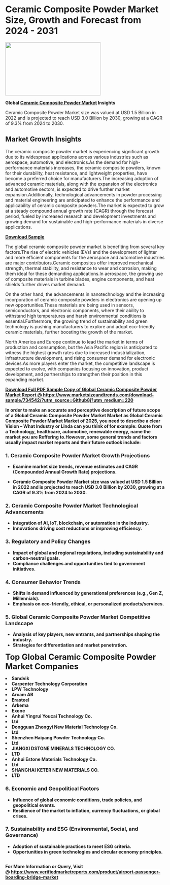 <H1>Ceramic Composite Powder Market Size, Growth and Forecast from 2024 - 2031</H1><img class="aligncenter size-medium wp-image-584254" src="https://thirdeyenews.in/wp-content/uploads/2024/09/Global-Market-Research-300x168.jpeg" alt="" width="300" height="168" /><p><strong>Global&nbsp;<a href="https://www.marketsizeandtrends.com/download-sample/734542/?utm_source=Github8j?utm_medium=220">Ceramic Composite Powder Market</a> Insights</strong></p><p>Ceramic Composite Powder Market size was valued at USD 1.5 Billion in 2022 and is projected to reach USD 3.0 Billion by 2030, growing at a CAGR of 9.3% from 2024 to 2030.</p><p><h2>Market Growth Insights</h2> <p>The ceramic composite powder market is experiencing significant growth due to its widespread applications across various industries such as aerospace, automotive, and electronics.As the demand for high-performance materials increases, the ceramic composite powders, known for their durability, heat resistance, and lightweight properties, have become a preferred choice for manufacturers.The increasing adoption of advanced ceramic materials, along with the expansion of the electronics and automotive sectors, is expected to drive further market expansion.Additionally, technological advancements in powder processing and material engineering are anticipated to enhance the performance and applicability of ceramic composite powders.The market is expected to grow at a steady compound annual growth rate (CAGR) through the forecast period, fueled by increased research and development investments and growing demand for sustainable and high-performance materials in diverse applications.</p> <p><strong><a href="#">Download Sample</a></strong></p> <p>The global ceramic composite powder market is benefiting from several key factors.The rise of electric vehicles (EVs) and the development of lighter and more efficient components for the aerospace and automotive industries are major contributors.Ceramic composites offer improved mechanical strength, thermal stability, and resistance to wear and corrosion, making them ideal for these demanding applications.In aerospace, the growing use of composite materials in turbine blades, engine components, and heat shields further drives market demand.</p> <p>On the other hand, the advancements in nanotechnology and the increasing incorporation of ceramic composite powders in electronics are opening up new opportunities.These materials are being used in sensors, semiconductors, and electronic components, where their ability to withstand high temperatures and harsh environmental conditions is essential.Furthermore, the growing trend of sustainability and green technology is pushing manufacturers to explore and adopt eco-friendly ceramic materials, further boosting the growth of the market.</p> <p>North America and Europe continue to lead the market in terms of production and consumption, but the Asia Pacific region is anticipated to witness the highest growth rates due to increased industrialization, infrastructure development, and rising consumer demand for electronic devices.As more players enter the market, the competitive landscape is expected to evolve, with companies focusing on innovation, product development, and partnerships to strengthen their position in this expanding market.</p> <p><strong><a href="#"></p><p><span class=""><strong>Download Full PDF Sample Copy of Global Ceramic Composite Powder Market Report</strong> @ <a href="https://www.marketsizeandtrends.com/download-sample/734542/?utm_source=Github8j?utm_medium=220" target="_blank">https://www.marketsizeandtrends.com/download-sample/734542/?utm_source=Github8j?utm_medium=220</a></span></p><p>In order to make an accurate and perceptive description of future scope of a Global&nbsp;Ceramic Composite Powder Market Market as Global&nbsp;Ceramic Composite Powder Market Market of 2025, you need to describe a clear Vision &ndash; What Industry or Linda can you think of for example: Quote from a Technology, healthcare, automotive, renewable energy, name the market you are Reffering to.However, some general trends and factors usually impact market reports and their future outlook include:</p><h3>1.&nbsp;<strong>Ceramic Composite Powder Market Growth Projections</strong></h3><ul><li>Examine market size trends, revenue estimates and CAGR (Compounded Annual Growth Rate) projections.</li><li><p>Ceramic Composite Powder Market size was valued at USD 1.5 Billion in 2022 and is projected to reach USD 3.0 Billion by 2030, growing at a CAGR of 9.3% from 2024 to 2030.</p></li></ul><h3>2.&nbsp;<strong>Ceramic Composite Powder Market Technological Advancements</strong></h3><ul><li>Integration of AI, IoT, blockchain, or automation in the industry.</li><li>Innovations driving cost reductions or improving efficiency.</li></ul><h3>3.&nbsp;<strong>Regulatory and Policy Changes</strong></h3><ul><li>Impact of global and regional regulations, including sustainability and carbon-neutral goals.</li><li>Compliance challenges and opportunities tied to government initiatives.</li></ul><h3>4.&nbsp;<strong>Consumer Behavior Trends</strong></h3><ul><li>Shifts in demand influenced by generational preferences (e.g., Gen Z, Millennials).</li><li>Emphasis on eco-friendly, ethical, or personalized products/services.</li></ul><h3>5.&nbsp;<strong>Global Ceramic Composite Powder Market Competitive Landscape</strong></h3><ul><li>Analysis of key players, new entrants, and partnerships shaping the industry.</li><li>Strategies for differentiation and market penetration.</li></ul><p data-pm-slice="1 1 []"><span style="color: inherit; font-family: inherit; font-size: 25px;">Top Global Ceramic Composite Powder Market Companies</span></p><div class="" data-test-id=""><p><li>Sandvik</li><li> Carpenter Technology Corporation</li><li> LPW Technology</li><li> Arcam AB</li><li> Erasteel</li><li> Arkema</li><li> Exone</li><li> Anhui Yingrui Youcai Technology Co.</li><li> Ltd</li><li> Dongguan Zhongyi New Material Technology Co.</li><li> Ltd</li><li> Shenzhen Haiyang Powder Technology Co.</li><li> Ltd</li><li> JIANGXI DSTONE MINERALS TECHNOLOGY CO.</li><li>LTD</li><li> Anhui Estone Materials Technology Co.</li><li> Ltd</li><li> SHANGHAI KETER NEW MATERIALS CO.</li><li>LTD</li></p></div><h3>6.&nbsp;<strong>Economic and Geopolitical Factors</strong></h3><ul><li>Influence of global economic conditions, trade policies, and geopolitical events.</li><li>Resilience of the market to inflation, currency fluctuations, or global crises.</li></ul><h3>7.&nbsp;<strong>Sustainability and ESG (Environmental, Social, and Governance)</strong></h3><ul><li>Adoption of sustainable practices to meet ESG criteria.</li><li>Opportunities in green technologies and circular economy principles.</li></ul><h2><strong style="font-size: 14px;">For More Information or Query, Visit @&nbsp;</strong><a style="background-color: #ffffff; font-size: 14px;" href="https://www.marketsizeandtrends.com/report/ceramic-composite-powder-market/" target="_blank">https://www.verifiedmarketreports.com/product/airport-passenger-boarding-bridge-market</a></h2>